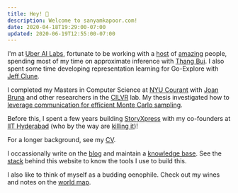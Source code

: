 ```yaml
---
title: Hey! 👋
description: Welcome to sanyamkapoor.com!
date: 2020-04-18T19:29:00-07:00
updated: 2020-06-19T12:55:00-07:00
---
```


I'm at [Uber AI Labs](https://www.uber.com/us/en/uberai/), fortunate to be working
with a [host](http://karaletsos.com) of [amazing](https://people.orie.cornell.edu/mup3/)
people, spending most of my time on approximate inference with [Thang Bui](https://thangbui.github.io). I also spent some time developing representation learning for Go-Explore with [Jeff Clune](http://jeffclune.com/).

I completed my Masters in Computer Science at [NYU Courant](https://cs.nyu.edu)
with [Joan Bruna](https://cims.nyu.edu/~bruna/) and other researchers in the
[CILVR](https://wp.nyu.edu/cilvr/) lab. My thesis investigated how to [leverage
communication for efficient Monte Carlo sampling](https://cs.nyu.edu/media/publications/kapoor_sanyam.pdf).

Before this, I spent a few years building [StoryXpress](https://storyxpress.co/)
with my co-founders at [IIT Hyderabad](https://www.iith.ac.in/)
(who by the way are [killing it](https://www.forbes.com/profile/storyxpress/?list=30under30-asia-media-marketing-advertising#22c9b8ad1f85))!

For a longer background, see my [CV](https://files.sanyamkapoor.com/cv.pdf).

I occassionally write on the [blog](/blog) and maintain a [knowledge base](/kb).
See the [stack](/stack) behind this website to know the tools I use to build
this.

I also like to think of myself as a budding oenophile. Check out my wines and
notes on the [world map](//wine.sanyamkapoor.com).
